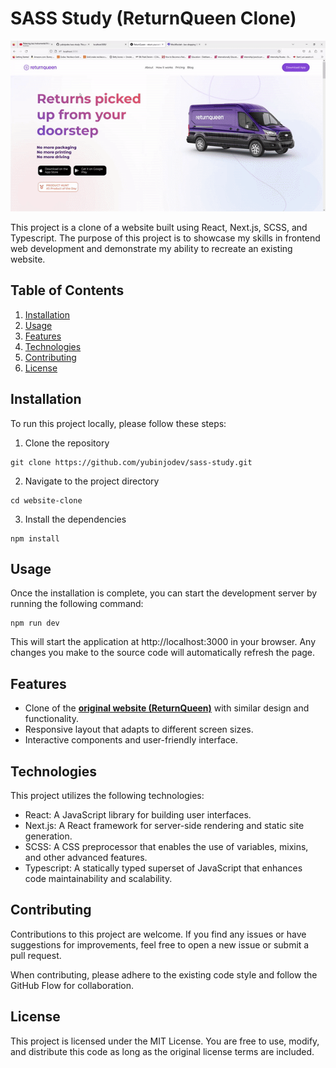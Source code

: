 # SASS Study (ReturnQueen Clone)

![til](public/returnqueen.gif)

This project is a clone of a website built using React, Next.js, SCSS, and Typescript. The purpose of this project is to showcase my skills in frontend web development and demonstrate my ability to recreate an existing website.

## Table of Contents

1. [Installation](#installation)
2. [Usage](#usage)
3. [Features](#feature)
4. [Technologies](#technologies)
5. [Contributing](#contributing)
6. [License](#license)

## Installation

To run this project locally, please follow these steps:

1. Clone the repository

```
git clone https://github.com/yubinjodev/sass-study.git
```

2. Navigate to the project directory

```
cd website-clone
```

3. Install the dependencies

```
npm install
```

## Usage

Once the installation is complete, you can start the development server by running the following command:

```
npm run dev
```

This will start the application at http://localhost:3000 in your browser. Any changes you make to the source code will automatically refresh the page.

## Features

- Clone of the **[original website (ReturnQueen)](https://returnqueen.com/)** with similar design and functionality.
- Responsive layout that adapts to different screen sizes.
- Interactive components and user-friendly interface.

## Technologies

This project utilizes the following technologies:

- React: A JavaScript library for building user interfaces.
- Next.js: A React framework for server-side rendering and static site generation.
- SCSS: A CSS preprocessor that enables the use of variables, mixins, and other advanced features.
- Typescript: A statically typed superset of JavaScript that enhances code maintainability and scalability.

## Contributing

Contributions to this project are welcome. If you find any issues or have suggestions for improvements, feel free to open a new issue or submit a pull request.

When contributing, please adhere to the existing code style and follow the GitHub Flow for collaboration.

## License

This project is licensed under the MIT License. You are free to use, modify, and distribute this code as long as the original license terms are included.
